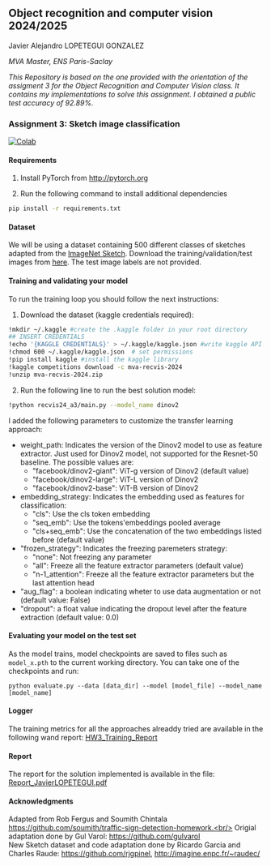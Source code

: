 ## Object recognition and computer vision 2024/2025

Javier Alejandro LOPETEGUI GONZALEZ

*MVA Master, ENS Paris-Saclay*

*This Repository is based on the one provided with the orientation of the assigment 3 for the Object Recognition and Computer Vision class. It contains my implementations to solve this assignment. I obtained a public test accuracy of 92.89%.*

### Assignment 3: Sketch image classification
[![Colab](https://colab.research.google.com/assets/colab-badge.svg)](https://colab.research.google.com/github/jlopetegui98/recvis_a3_JavierLOPETEGUI/blob/main/RecVis24_A3.ipynb)
#### Requirements
1. Install PyTorch from http://pytorch.org

2. Run the following command to install additional dependencies

```bash
pip install -r requirements.txt
```

#### Dataset
We will be using a dataset containing 500 different classes of sketches adapted from the [ImageNet Sketch](https://github.com/HaohanWang/ImageNet-Sketch).
Download the training/validation/test images from [here](https://www.kaggle.com/competitions/mva-recvis-2024/data). The test image labels are not provided.

#### Training and validating your model

To run the training loop you should follow the next instructions:

1. Download the dataset (kaggle credentials required):
```bash
!mkdir ~/.kaggle #create the .kaggle folder in your root directory
## INSERT CREDENTIALS
!echo '{KAGGLE CREDENTIALS}' > ~/.kaggle/kaggle.json #write kaggle API credentials to kaggle.json
!chmod 600 ~/.kaggle/kaggle.json  # set permissions
!pip install kaggle #install the kaggle library
!kaggle competitions download -c mva-recvis-2024
!unzip mva-recvis-2024.zip
```
2. Run the following line to run the best solution model:
```bash
!python recvis24_a3/main.py --model_name dinov2
```

I added the following parameters to customize the transfer learning approach:
- weight_path: Indicates the version of the Dinov2 model to use as feature extractor. Just used for Dinov2 model, not supported for the Resnet-50 baseline. The possible values are:
  - "facebook/dinov2-giant": ViT-g version of Dinov2 (default value)
  - "facebook/dinov2-large": ViT-L version of Dinov2
  - "facebook/dinov2-base": ViT-B version of Dinov2
- embedding_strategy: Indicates the embedding used as features for classification:
  - "cls": Use the cls token embedding
  - "seq_emb": Use the tokens'embeddings pooled average
  - "cls+seq_emb": Use the concatenation of the two embeddings listed before (default value)
- "frozen_strategy": Indicates the freezing paremeters strategy:
  - "none": Not freezing any parameter
  - "all": Freeze all the feature extractor parameters (default value)
  - "n-1_attention": Freeze all the feature extractor parameters but the last attention head
- "aug_flag": a boolean indicating wheter to use data augmentation or not (default value: False)
- "dropout": a float value indicating the dropout level after the feature extraction (default value: 0.0)

#### Evaluating your model on the test set

As the model trains, model checkpoints are saved to files such as `model_x.pth` to the current working directory.
You can take one of the checkpoints and run:

```
python evaluate.py --data [data_dir] --model [model_file] --model_name [model_name]
```

#### Logger

The training metrics for all the approaches alreaddy tried are available in the following wand report: [HW3_Training_Report](https://api.wandb.ai/links/nlp-tasks/qr77to53)

#### Report

The report for the solution implemented is available in the file: [Report_JavierLOPETEGUI.pdf]()

#### Acknowledgments
Adapted from Rob Fergus and Soumith Chintala https://github.com/soumith/traffic-sign-detection-homework.<br/>
Origial adaptation done by Gul Varol: https://github.com/gulvarol<br/>
New Sketch dataset and code adaptation done by Ricardo Garcia and Charles Raude: https://github.com/rjgpinel, http://imagine.enpc.fr/~raudec/
